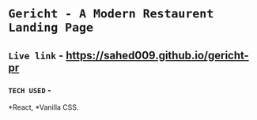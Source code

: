 # `Gericht - A Modern Restaurent Landing Page`

## `Live link` - https://sahed009.github.io/gericht-pr

### `TECH USED` -
*React,
*Vanilla CSS.
